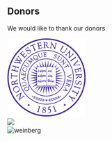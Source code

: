 ## Donors ##

We would like to thank our donors

<div class="row">
    <div class="col-md-4">
        <img class="img-responsive" src="/static/img/logos/NU.png" /> 
    </div>
    <div class="col-md-4">
        <img class="img-responsive" src="/static/img/logos/amazon.jpeg" /> 
    </div>
    <div class="col-md-4">
        <img class="img-responsive" src="/static/img/logos/weinberg.png" alt="weinberg" />
    </div>
</div>